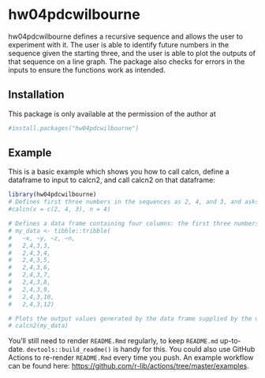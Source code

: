 
<!-- README.md is generated from README.Rmd. Please edit that file -->

# hw04pdcwilbourne

<!-- badges: start -->
<!-- badges: end -->

hw04pdcwilbourne defines a recursive sequence and allows the user to
experiment with it. The user is able to identify future numbers in the
sequence given the starting three, and the user is able to plot the
outputs of that sequence on a line graph. The package also checks for
errors in the inputs to ensure the functions work as intended.

## Installation

This package is only available at the permission of the author at

``` r
#install.packages("hw04pdcwilbourne")
```

## Example

This is a basic example which shows you how to call calcn, define a
dataframe to input to calcn2, and call calcn2 on that dataframe:

``` r
library(hw04pdcwilbourne)
# Defines first three numbers in the sequences as 2, 4, and 3, and asks to find the 4th number in the sequence.
#calcn(x = c(2, 4, 3), n = 4)

# Defines a data frame containing four columns: the first three numbers in the sequence, and then the number to find in the sequence
# my_data <- tibble::tribble(
#   ~x, ~y, ~z, ~n,
#   2,4,3,3,
#   2,4,3,4,
#   2,4,3,5,
#   2,4,3,6,
#   2,4,3,7,
#   2,4,3,8,
#   2,4,3,9,
#   2,4,3,10,
#   2,4,3,12)

# Plots the output values generated by the data frame supplied by the user
# calcn2(my_data)
```

You’ll still need to render `README.Rmd` regularly, to keep `README.md`
up-to-date. `devtools::build_readme()` is handy for this. You could also
use GitHub Actions to re-render `README.Rmd` every time you push. An
example workflow can be found here:
<https://github.com/r-lib/actions/tree/master/examples>.
